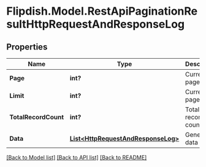 # Flipdish.Model.RestApiPaginationResultHttpRequestAndResponseLog
## Properties

Name | Type | Description | Notes
------------ | ------------- | ------------- | -------------
**Page** | **int?** | Current page index | [optional] 
**Limit** | **int?** | Current page size | [optional] 
**TotalRecordCount** | **int?** | Total record count | [optional] 
**Data** | [**List&lt;HttpRequestAndResponseLog&gt;**](HttpRequestAndResponseLog.md) | Generic data object. | [optional] 

[[Back to Model list]](../README.md#documentation-for-models) [[Back to API list]](../README.md#documentation-for-api-endpoints) [[Back to README]](../README.md)

